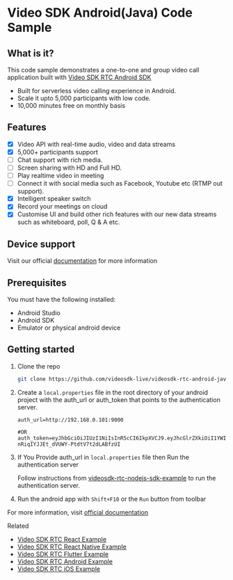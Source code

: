 # Video SDK Android(Java) Code Sample

## What is it?

This code sample demonstrates a one-to-one and group video call application built with [Video SDK RTC Android SDK](https://docs.videosdk.live/docs/guide/video-and-audio-calling-api-sdk/android-sdk)

- Built for serverless video calling experience in Android.
- Scale it upto 5,000 participants with low code.
- 10,000 minutes free on monthly basis

## Features

- [x] Video API with real-time audio, video and data streams
- [x] 5,000+ participants support
- [ ] Chat support with rich media.
- [ ] Screen sharing with HD and Full HD.
- [ ] Play realtime video in meeting
- [ ] Connect it with social media such as Facebook, Youtube etc (RTMP out support).
- [x] Intelligent speaker switch
- [x] Record your meetings on cloud
- [x] Customise UI and build other rich features with our new data streams such as whiteboard, poll, Q & A etc.

## Device support

Visit our official [documentation](https://docs.videosdk.live/docs/realtime-communication/see-also/device-browser-support) for more information

## Prerequisites

You must have the following installed:

- Android Studio
- Android SDK
- Emulator or physical android device

## Getting started

1. Clone the repo

   ```sh
   git clone https://github.com/videosdk-live/videosdk-rtc-android-java-sdk-example.git
   ```

2. Create a `local.properties` file in the root directory of your android project with the auth_url or auth_token that points to the authentication   server.

   ```
   auth_url=http://192.168.0.101:9000
   
   #OR
   auth_token=eyJhbGciOiJIUzI1NiIsInR5cCI6IkpXVCJ9.eyJhcGlrZXkiOiI1YWI0NWFiZi1kNTRiLTQ2MjgtYjRhMC1hNTQ5NzhhNjMxOTIiLCJwZXJtaXNzaW9ucyI6WyJhbGxvd19qb2luIiwiYWxsb3dfbW9kIl0sImlhdCI6MTY0MTk2NDkxOSwiZXhwIjoxNjQxOTY1NTE5fQ.lnn6FS3d5-nRiqIYJJEt_dVUWY-PtdtV7t2dLABfzUI
   ```
3. If You Provide auth_url in `local.properties` file then Run the authentication server

   Follow instructions from [videosdk-rtc-nodejs-sdk-example](https://github.com/videosdk-live/videosdk-rtc-nodejs-sdk-example) to run the authentication server.
   
4. Run the android app with `Shift+F10` or the `Run` button from toolbar

For more information, visit [official documentation](https://docs.videosdk.live/docs/guide/video-and-audio-calling-api-sdk/getting-started)

Related

- [Video SDK RTC React Example](https://github.com/videosdk-live/videosdk-rtc-react-sdk-example)
- [Video SDK RTC React Native Example](https://github.com/videosdk-live/videosdk-rtc-react-native-sdk-example)
- [Video SDK RTC Flutter Example](https://github.com/videosdk-live/videosdk-rtc-flutter-sdk-example)
- [Video SDK RTC Android Example](https://github.com/videosdk-live/videosdk-rtc-android-java-sdk-example)
- [Video SDK RTC iOS Example](https://github.com/videosdk-live/videosdk-rtc-ios-sdk-example)
